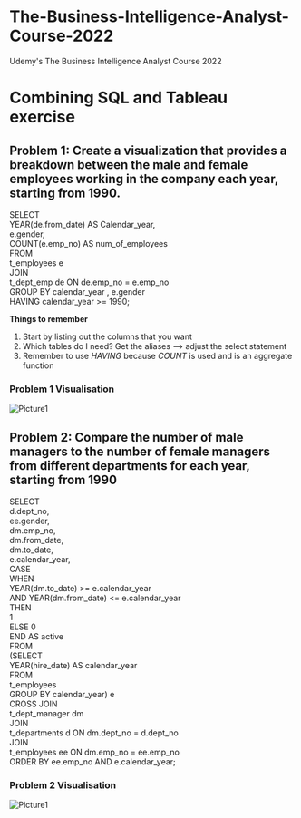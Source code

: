 # The-Business-Intelligence-Analyst-Course-2022
Udemy's The Business Intelligence Analyst Course 2022

# Combining SQL and Tableau exercise
## Problem 1: Create a visualization that provides a breakdown between the male and female employees working in the company each year, starting from 1990. 

SELECT<br/>
    YEAR(de.from_date) AS Calendar_year,<br/>
    e.gender,<br/>
    COUNT(e.emp_no) AS num_of_employees<br/>
FROM<br/>
    t_employees e<br/>
        JOIN<br/>
    t_dept_emp de ON de.emp_no = e.emp_no<br/>
GROUP BY calendar_year , e.gender<br/>
HAVING calendar_year >= 1990;

**Things to remember**
1. Start by listing out the columns that you want
2. Which tables do I need? Get the aliases --> adjust the select statement
3. Remember to use *HAVING* because *COUNT* is used and is an aggregate function

### Problem 1 Visualisation
![Picture1](https://user-images.githubusercontent.com/90490472/180726559-b9b30781-f2da-4798-937b-3dc65f556a82.png)

## Problem 2: Compare the number of male managers to the number of female managers from different departments for each year, starting from 1990

SELECT<br/>
    d.dept_no, <br/>
    ee.gender, <br/>
    dm.emp_no, <br/>
    dm.from_date, <br/>
    dm.to_date, <br/>
    e.calendar_year, <br/>
    CASE<br/>
        WHEN <br/>
            YEAR(dm.to_date) >= e.calendar_year <br/>
                AND YEAR(dm.from_date) <= e.calendar_year <br/>
        THEN <br/>
            1 <br/>
        ELSE 0 <br/>
    END AS active <br/>
FROM <br/>
    (SELECT <br/> 
        YEAR(hire_date) AS calendar_year <br/>
    FROM <br/>
        t_employees <br/>
	GROUP BY calendar_year) e <br/>
        CROSS JOIN <br/>
    t_dept_manager dm <br/>
        JOIN <br/>
    t_departments d ON dm.dept_no = d.dept_no <br/>
        JOIN <br/>
    t_employees ee ON dm.emp_no = ee.emp_no <br/>
ORDER BY ee.emp_no AND e.calendar_year; <br/>

### Problem 2 Visualisation
![Picture1](https://user-images.githubusercontent.com/90490472/180970655-bb8f966e-30e2-4d83-96fa-8e656b17d5f4.png)
